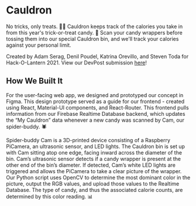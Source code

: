 # Cauldron
No tricks, only treats. 🎃🍬 Cauldron keeps track of the calories you take in from this year's trick-or-treat candy. 🍬 Scan your candy wrappers before tossing them into our special Cauldron bin, and we'll track your calories against your personal limit.  
  
Created by Adam Serag, Denil Poudel, Katrina Orevillo, and Steven Toda for Hack-O-Lantern 2021. View our DevPost submission [here](https://devpost.com/software/cauldron-k04ghx)!

## How We Built It
For the user-facing web app, we designed and prototyped our concept in Figma. This design prototype served as a guide for our frontend - created using React, Material-UI components, and React-Router. This frontend pulls information from our Firebase Realtime Database backend, which updates the “My Cauldron” data whenever a new candy was scanned by Cam, our spider-buddy. 🕷  
  
Spider-buddy Cam is a 3D-printed device consisting of a Raspberry PiCamera, an ultrasonic sensor, and LED lights. The Cauldron bin is set up with Cam sitting atop one edge, facing inward across the diameter of the bin. Cam’s ultrasonic sensor detects if a candy wrapper is present at the other end of the bin’s diameter. If detected, Cam’s white LED lights are triggered and allows the PiCamera to take a clear picture of the wrapper. Our Python script uses OpenCV to determine the most dominant color in the picture, output the RGB values, and upload those values to the Realtime Database. The type of candy, and thus the associated calorie counts, are determined by this color reading. 📊  
